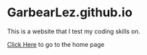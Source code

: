 # GarbearLez.github.io
This is a website that I test my coding skills on.
<p><a href="GarbearLez.github.io/home.html">Click Here</a> to go to the home page</p>
